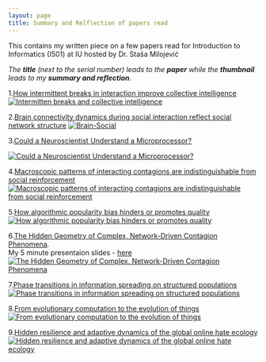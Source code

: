 ```yaml
---
layout: page
title: Summary and Relflection of papers read
---
```


This contains my written piece on a few papers read for Introduction to Informatics (I501) at IU hosted by Dr. Staša Milojević

*The **title** (next to the serial number) leads to the **paper** while the **thumbnail** leads to my **summary and reflection**.*


1.[How intermittent breaks in interaction improve collective intelligence](https://www.pnas.org/content/115/35/8734) 
[![Intermitten breaks and collective intelligence](https://www.pnas.org/content/pnas/115/35/8734/F2.large.jpg)](https://docs.google.com/document/d/1gsMrP-KsMu86Y_eRjw_-nlbOiLx3EglIF61Q839vrBA/edit?usp=sharing)

2.[Brain connectivity dynamics during social interaction reflect social network structure](https://www.pnas.org/content/114/20/5153)
[![Brain-Social](https://www.pnas.org/content/114/20/5153/F1.large.jpg)](https://docs.google.com/document/d/1-Rj0IqTyoiz1Sgx4Ve8mJJ1VjcDXTmGdUboTfCOPj2Q/edit?usp=sharing)

3.[Could a Neuroscientist Understand a Microprocessor?](https://journals.plos.org/ploscompbiol/article?id=10.1371/journal.pcbi.1005268)

[![Could a Neuroscientist Understand a Microprocessor?](https://www.hawaiipublicradio.org/sites/khpr/files/201508/ArtificialFictionBrain.png)](https://drive.google.com/file/d/1JMvZq2ltM-VYnUpQBx6lfYeaEBxmuLXa/view?usp=sharing)

4.[Macroscopic patterns of interacting contagions are indistinguishable from social reinforcement](https://www.nature.com/articles/s41567-020-0791-2)
[![Macroscopic patterns of interacting contagions are indistinguishable from social reinforcement](https://media.springernature.com/lw685/springer-static/image/art%3A10.1038%2Fs41567-020-0791-2/MediaObjects/41567_2020_791_Fig2_HTML.png)](https://docs.google.com/document/d/11iEg6tBHVB9cwAzJfSt0bxOpvkl4ufn_JUDNhAtsKsk/edit?usp=sharing)

5.[How algorithmic popularity bias hinders or promotes quality](https://www.nature.com/articles/s41598-018-34203-2#:~:text=Popularity%20bias%20hinders%20average%20quality,but%20too%20much%20is%20bad.)
[![How algorithmic popularity bias hinders or promotes quality](https://media.springernature.com/lw685/springer-static/image/art%3A10.1038%2Fs41598-018-34203-2/MediaObjects/41598_2018_34203_Fig2_HTML.png)](https://docs.google.com/document/d/1mNyCsAR6T0rvsRZFaiMBlWbKqvbq8cqOjzlTN52RNO0/edit?usp=sharing)

6.[The Hidden Geometry of Complex, Network-Driven Contagion Phenomena](https://science.sciencemag.org/content/342/6164/1337/tab-figures-data).  
My 5 minute presentaion slides - [here](https://drive.google.com/file/d/121txhmKOG4CK2zOI_aAE57-85LX-tTOb/view?usp=sharing) 
[![The Hidden Geometry of Complex, Network-Driven Contagion Phenomena](https://science.sciencemag.org/content/342/6164/1337/F2.large.jpg)](https://docs.google.com/document/d/1Rfjq18EdghWok_JABzQC1uUEc-8NkwLGTi3bGx8UgyM/edit?usp=sharing)

7.[Phase transitions in information spreading on structured populations](https://www.nature.com/articles/s41567-020-0810-3) 
[![Phase transitions in information spreading on structured populations](https://media.springernature.com/m685/springer-static/image/art%3A10.1038%2Fs41567-020-0810-3/MediaObjects/41567_2020_810_Fig1_HTML.png)](https://docs.google.com/document/d/182TawmodP5ewIV2AV4BKYh0ISytUSUVONXmchD9Fs_E/edit?usp=sharing)


8.[From evolutionary computation to the evolution of things](https://www.nature.com/articles/nature14544) 
[![From evolutionary computation to the evolution of things](https://d3i71xaburhd42.cloudfront.net/2cea20dc0f2b07041b2c59e1098edef2d062446e/12-Table1-1.png)](https://docs.google.com/document/d/15jjq0e4y2jnFg9mW4LFGlh6onaRJu52NEN2jv8R90cg/edit?usp=sharing)

9.[Hidden resilience and adaptive dynamics of the global online hate ecology](https://www.nature.com/articles/s41586-019-1494-7) 
[![Hidden resilience and adaptive dynamics of the global online hate ecology](https://media.springernature.com/lw685/springer-static/image/art%3A10.1038%2Fs41586-019-1494-7/MediaObjects/41586_2019_1494_Fig2_HTML.png)](https://docs.google.com/document/d/1c3n7iHVEATdMaMDvI62-hw4w9Yyd1hEqWAhWQDbe-Ow/edit?usp=sharing)
